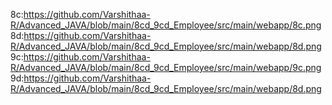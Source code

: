 8c:https://github.com/Varshithaa-R/Advanced_JAVA/blob/main/8cd_9cd_Employee/src/main/webapp/8c.png
8d:https://github.com/Varshithaa-R/Advanced_JAVA/blob/main/8cd_9cd_Employee/src/main/webapp/8d.png
9c:https://github.com/Varshithaa-R/Advanced_JAVA/blob/main/8cd_9cd_Employee/src/main/webapp/9c.png
9d:https://github.com/Varshithaa-R/Advanced_JAVA/blob/main/8cd_9cd_Employee/src/main/webapp/8d.png
